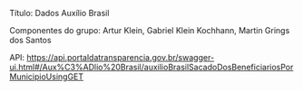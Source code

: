 Título: Dados Auxílio Brasil
 
Componentes do grupo: Artur Klein, Gabriel Klein Kochhann, Martin Grings dos Santos

API: https://api.portaldatransparencia.gov.br/swagger-ui.html#/Aux%C3%ADlio%20Brasil/auxilioBrasilSacadoDosBeneficiariosPorMunicipioUsingGET
